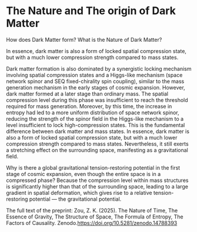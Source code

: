 # The Nature and The origin of Dark Matter

How does Dark Matter form? What is the Nature of Dark Matter? 

In essence, dark matter is also a form of locked spatial compression state, but with a much lower compression strength compared to mass states. 

Dark matter formation is also dominated by a synergistic locking mechanism involving spatial compression states and a Higgs-like mechanism (space network spinor and SEQ fixed-chirality spin coupling), similar to the mass generation mechanism in the early stages of cosmic expansion. However, dark matter formed at a later stage than ordinary mass. The spatial compression level during this phase was insufficient to reach the threshold required for mass generation. Moreover, by this time, the increase in entropy had led to a more uniform distribution of space network spinor, reducing the strength of the spinor field in the Higgs-like mechanism to a level insufficient to lock high-compression states. This is the fundamental difference between dark matter and mass states. In essence, dark matter is also a form of locked spatial compression state, but with a much lower compression strength compared to mass states. Nevertheless, it still exerts a stretching effect on the surrounding space, manifesting as a gravitational field.

Why is there a global gravitational tension-restoring potential in the first stage of cosmic expansion, even though the entire space is in a compressed phase? Because the compression level within mass structures is significantly higher than that of the surrounding space, leading to a large gradient in spatial deformation, which gives rise to a relative tension-restoring potential — the gravitational potential.


The full text of the preprint: Zou, Z. K. (2025). The Nature of Time, The Essence of Gravity, The Structure of Space, The Formula of Entropy, The Factors of Causality. Zenodo.https://doi.org/10.5281/zenodo.14788393

